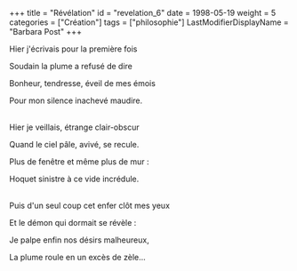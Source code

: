 +++
title = "Révélation"
id = "revelation_6"
date = 1998-05-19
weight = 5
categories = ["Création"]
tags = ["philosophie"]
LastModifierDisplayName = "Barbara Post"
+++

Hier j'écrivais pour la première fois

Soudain la plume a refusé de dire

Bonheur, tendresse, éveil de mes émois

Pour mon silence inachevé maudire.

 \
Hier je veillais, étrange clair-obscur

Quand le ciel pâle, avivé, se recule.

Plus de fenêtre et même plus de mur :

Hoquet sinistre à ce vide incrédule.

 \
Puis d'un seul coup cet enfer clôt mes yeux

Et le démon qui dormait se révèle :

Je palpe enfin nos désirs malheureux,

La plume roule en un excès de zèle...
